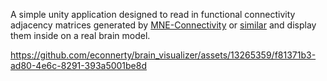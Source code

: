 A simple unity application designed to read in functional connectivity adjacency matrices generated by [MNE-Connectivity](https://github.com/mne-tools/mne-connectivity) or [similar](https://github.com/Eden-Kramer-Lab/spectral_connectivity/) and display them inside on a real brain model.

https://github.com/econnerty/brain_visualizer/assets/13265359/f81371b3-ad80-4e6c-8291-393a5001be8d


